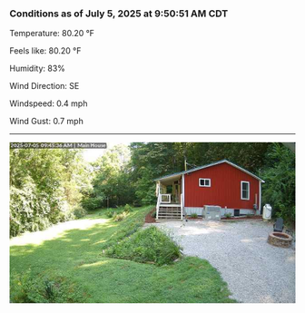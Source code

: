 ### Conditions as of July 5, 2025 at 9:50:51 AM CDT 

Temperature: 80.20 &deg;F

Feels like: 80.20 &deg;F

Humidity: 83%

Wind Direction: SE

Windspeed: 0.4 mph

Wind Gust: 0.7 mph

---

<img src="./images/latest.jpeg"/>

